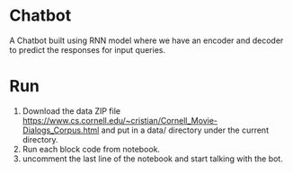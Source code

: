 # Chatbot
A Chatbot built using RNN model where we have an encoder and decoder to predict the responses for input queries.

# Run
1. Download the data ZIP file https://www.cs.cornell.edu/~cristian/Cornell_Movie-Dialogs_Corpus.html and put in a data/ directory under the current directory.
2. Run each block code from notebook.
3. uncomment the last line of the notebook and start talking with the bot.

